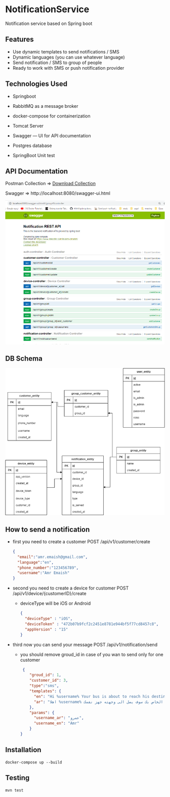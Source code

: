 # NotificationService
Notification service based on Spring boot

Features
--------
* Use dynamic templates to send notifications / SMS
* Dynamic languages (you can use whatever language)
* Send notification / SMS to group of people
* Ready to work with SMS or push notification provider

Technologies Used
-----------------

* Springboot

* RabbitMQ as a message broker

* docker-compose for containerization
  
* Tomcat Server

* Swagger — UI for API documentation

* Postgres database

* SpringBoot Unit test

API Documentation
-----------------

Postman Collection => [Download Collection](https://www.getpostman.com/collections/c57d150c992e649da1ff) 

Swagger => http://localhost:8080/swagger-ui.html

![img.png](res/swagger.PNG)


DB Schema
-----------------
![img.png](res/db.png)


How to send a notification
-----------------
* first you need to create a customer POST /api/v1/customer/create
 
    ```json
   {
      "email":"amr.emaish@gmail.com",
      "language":"en",
      "phone_number":"123456789",
      "username":"Amr Emaish"
  }
    ```
* second you need to create a device for customer POST /api/v1/device/{customerID}/create
  - deviceType will be iOS or Android

    ```json
    {
      "deviceType" : "iOS",
      "deviceToken" : "472b07b9fcf2c2451e8781e944bf5f77cd8457c8",
      "appVersion" : "15"
    }
    ```    
* third now you can send your message POST /api/v1/notification/send
  - you should remove groud_id in case of you wan to send only for one customer

    ```json
     {
        "groud_id": 1,
        "customer_id": 3,
        "type":"sms",
        "templates": {
          "en": "Hi %username% Your bus is about to reach his destination prepare yourself",
          "ar": "اهلا %username% الباص الخاص بك سوف يصل الى وجهته جهز نفسك "
        },
        "params": {
          "username_ar": "عمرو",
          "username_en": "Amr"
        }
    }
    ```  
Installation
------------

    docker-compose up --build

Testing
-------
    mvn test
    
